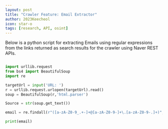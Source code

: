 ```yaml
---
layout: post
title: "Crawler Feature: Email Extractor"
author: 2023Keecheol
icon: star-o
tags: [research, API, osint]
---
```


Below is a python script for extracting Emails using regular expressions from the links returned as search results for the crawler using Naver REST APIs.

```python

import urllib.request
from bs4 import BeautifulSoup
import re

targetUrl = input('URL: ')
r = urllib.request.urlopen(targetUrl).read()
soup = BeautifulSoup(r,'html.parser')

Source = str(soup.get_text())

email = re.findall(r"([a-zA-Z0-9_.+-]+@[a-zA-Z0-9-]+\.[a-zA-Z0-9-.]+)", Source)

print(email)

```
